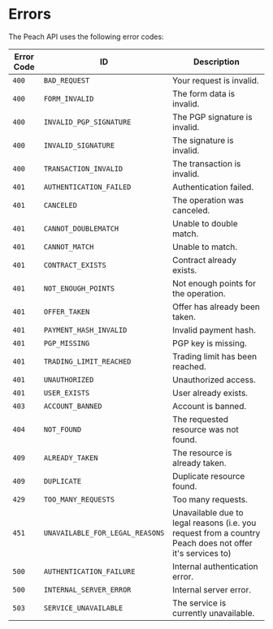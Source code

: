 # Errors

The Peach API uses the following error codes:

Error Code | ID                              | Description
-----------|---------------------------------|------------
`400`      | `BAD_REQUEST`                   | Your request is invalid.
`400`      | `FORM_INVALID`                  | The form data is invalid.
`400`      | `INVALID_PGP_SIGNATURE`         | The PGP signature is invalid.
`400`      | `INVALID_SIGNATURE`             | The signature is invalid.
`400`      | `TRANSACTION_INVALID`           | The transaction is invalid.
`401`      | `AUTHENTICATION_FAILED`         | Authentication failed.
`401`      | `CANCELED`                      | The operation was canceled.
`401`      | `CANNOT_DOUBLEMATCH`            | Unable to double match.
`401`      | `CANNOT_MATCH`                  | Unable to match.
`401`      | `CONTRACT_EXISTS`               | Contract already exists.
`401`      | `NOT_ENOUGH_POINTS`             | Not enough points for the operation.
`401`      | `OFFER_TAKEN`                   | Offer has already been taken.
`401`      | `PAYMENT_HASH_INVALID`          | Invalid payment hash.
`401`      | `PGP_MISSING`                   | PGP key is missing.
`401`      | `TRADING_LIMIT_REACHED`         | Trading limit has been reached.
`401`      | `UNAUTHORIZED`                  | Unauthorized access.
`401`      | `USER_EXISTS`                   | User already exists.
`403`      | `ACCOUNT_BANNED`                | Account is banned.
`404`      | `NOT_FOUND`                     | The requested resource was not found.
`409`      | `ALREADY_TAKEN`                 | The resource is already taken.
`409`      | `DUPLICATE`                     | Duplicate resource found.
`429`      | `TOO_MANY_REQUESTS`             | Too many requests.
`451`      | `UNAVAILABLE_FOR_LEGAL_REASONS` | Unavailable due to legal reasons (i.e. you request from a country Peach does not offer it's services to)
`500`      | `AUTHENTICATION_FAILURE`        | Internal authentication error.
`500`      | `INTERNAL_SERVER_ERROR`         | Internal server error.
`503`      | `SERVICE_UNAVAILABLE`           | The service is currently unavailable.